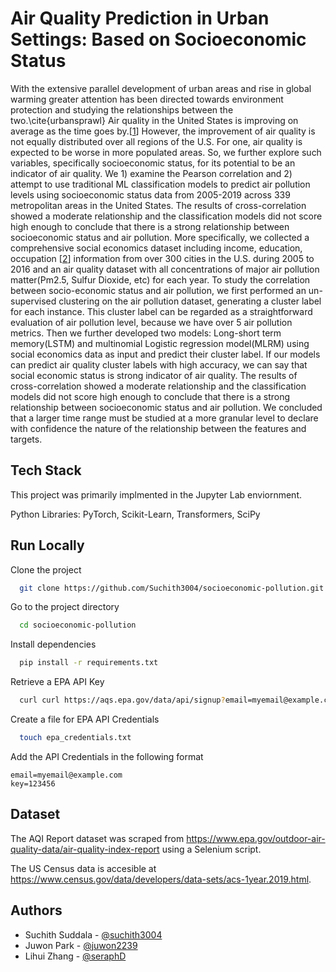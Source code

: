 
# Air Quality Prediction in Urban Settings: Based on Socioeconomic Status

With the extensive parallel development of urban areas and rise in global warming greater attention has been directed towards environment protection and studying the relationships between the two.\cite{urbansprawl} Air quality in the United States is improving on average as the time goes by.[[1](https://usafacts.org/earth-day-facts/spotlight-air-quality/?utm_source=google&utm_medium=cpc&utm_campaign=ND-SOTE21&gclid=CjwKCAiA-9uNBhBTEiwAN3IlNNWjmRKbknHLBBlBwpJ7eIXB1rJvHm4wSlM4T-6nfSjZR34-AGX7-hoCRUIQAvD_BwE)] However, the improvement of air quality is not equally distributed over all regions of the U.S. For one, air quality is expected to be worse in more populated areas. So, we further explore such variables, specifically socioeconomic status, for its potential to be an indicator of air quality. We 1) examine the Pearson correlation and 2) attempt to use traditional ML classification models to predict air pollution levels using socioeconomic status data from 2005-2019 across 339 metropolitan areas in the United States. The results of cross-correlation showed a moderate relationship and the classification models did not score high enough to conclude that there is a strong relationship between socioeconomic status and air pollution. More specifically, we collected a comprehensive social economics dataset including income, education, occupation [[2](https://www.apa.org/pi/ses/resources/class/measuring-status)] information from over 300 cities in the U.S. during 2005 to 2016 and an air quality dataset with all concentrations of major air pollution matter(Pm2.5, Sulfur Dioxide, etc) for each year. To study the correlation between socio-economic status and air pollution, we first performed an un-supervised clustering on the air pollution dataset, generating a cluster label for each instance. This cluster label can be regarded as a straightforward evaluation of air pollution level, because we have over 5 air pollution metrics. Then we further developed two models: Long-short term memory(LSTM) and multinomial Logistic regression model(MLRM) using social economics data as input and predict their cluster label. If our models can predict air quality cluster labels with high accuracy, we can say that social economic status is strong indicator of air quality. The results of cross-correlation showed a moderate relationship and the classification models did not score high enough to conclude that there is a strong relationship between socioeconomic status and air pollution. We concluded that a larger time range must be studied at a more granular level to declare with confidence the nature of the relationship between the features and targets.
## Tech Stack

This project was primarily implmented in the Jupyter Lab enviornment. 

Python Libraries: PyTorch, Scikit-Learn, Transformers, SciPy

## Run Locally

Clone the project

```bash
  git clone https://github.com/Suchith3004/socioeconomic-pollution.git
```

Go to the project directory

```bash
  cd socioeconomic-pollution
```

Install dependencies

```bash
  pip install -r requirements.txt
```

Retrieve a EPA API Key

```bash
  curl curl https://aqs.epa.gov/data/api/signup?email=myemail@example.com
```

Create a file for EPA API Credentials

```bash
  touch epa_credentials.txt
```

Add the API Credentials in the following format

```text
email=myemail@example.com
key=123456
```


## Dataset

The AQI Report dataset was scraped from https://www.epa.gov/outdoor-air-quality-data/air-quality-index-report using a Selenium script. 

The US Census data is accesible at https://www.census.gov/data/developers/data-sets/acs-1year.2019.html.
## Authors

- Suchith Suddala - [@suchith3004](https://www.github.com/suchith3004)
- Juwon Park - [@juwon2239](https://github.com/juwon2239)
- Lihui Zhang - [@seraphD](https://github.com/seraphD)

